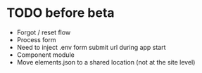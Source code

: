 # TODO before beta
- Forgot / reset flow
- Process form
- Need to inject .env form submit url during app start
- Component module
- Move elements.json to a shared location (not at the site level)